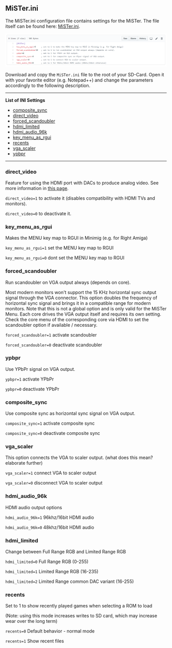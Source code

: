 ## MiSTer.ini

The MiSTer.ini configuration file contains settings for the MiSTer. The file itself can be found here: [MiSTer.ini](https://github.com/MiSTer-devel/Main_MiSTer/blob/master/MiSTer.ini).

![picture](pictures/setup-config-files_mister-ini.png)

Download and copy the `MiSTer.ini` file to the root of your SD-Card. Open it with your favorite editor (e.g. Notepad++) and change the parameters accordingly to the following description.

***

**List of INI Settings**
- [composite_sync](#composite_sync)
- [direct_video](#direct_video)
- [forced_scandoubler](#forced_scandoubler)
- [hdmi_limited](#hdmi_limited)
- [hdmi_audio_96k](#hdmi_audio_96k)
- [key_menu_as_rgui](#key_menu_as_rgui)
- [recents](#recents)
- [vga_scaler](#vga_scaler)
- [ypbpr](#ypbpr)


***



### direct_video

Feature for using the HDMI port with DACs to produce analog video. See more information in [this page](Direct-Video.md).

`direct_video=1` to activate it (disables compatibility with HDMI TVs and monitors).

`direct_video=0` to deactivate it.

### key_menu_as_rgui
Makes the MENU key map to RGUI in Minimig (e.g. for Right Amiga)

`key_menu_as_rgui=1` set the MENU key map to RGUI

`key_menu_as_rgui=0` dont set the MENU key map to RGUI

### forced_scandoubler
Run scandoubler on VGA output always (depends on core).

Most modern monitors won't support the 15 KHz horizontal sync output signal through the VGA connector. This option doubles the frequency of horizontal sync signal and brings it in a compatible range for modern monitors. Note that this is not a global option and is only valid for the MiSTer Menu. Each core drives the VGA output itself and requires its own setting. Check the core menu of the corresponding core via HDMI to set the scandoubler option if available / necessary.

`forced_scandoubler=1` activate scandoubler

`forced_scandoubler=0` deactivate scandoubler

### ypbpr
Use YPbPr signal on VGA output.

`ypbpr=1` activate YPbPr

`ypbpr=0` deactivate YPbPr

### composite_sync
Use composite sync as horizontal sync signal on VGA output.

`composite_sync=1` activate composite sync

`composite_sync=0` deactivate composite sync

### vga_scaler
This option connects the VGA to scaler output. (what does this mean? elaborate further)

`vga_scaler=1` connect VGA to scaler output

`vga_scaler=0` disconnect VGA to scaler output


### hdmi_audio_96k
HDMI audio output options

`hdmi_audio_96k=1` 96khz/16bit HDMI audio

`hdmi_audio_96k=0` 48khz/16bit HDMI audio

### hdmi_limited
Change between Full Range RGB and Limited Range RGB

`hdmi_limited=0` Full Range RGB (0-255)

`hdmi_limited=1` Limited Range RGB (16-235)

`hdmi_limited=2` Limited Range common DAC variant (16-255)


### recents
Set to 1 to show recently played games when selecting a ROM to load

(Note: using this mode increases writes to SD card, which may increase wear over the long term)

`recents=0` Default behavior - normal mode

`recents=1` Show recent files
